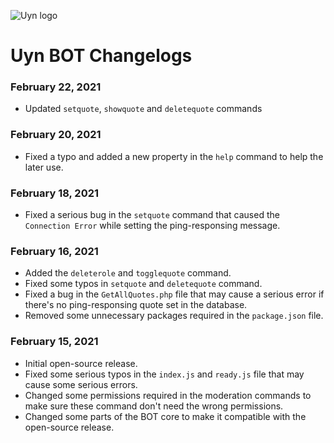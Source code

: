 ![Uyn logo](https://i.imgur.com/1UHPT0e.png)

# Uyn BOT Changelogs

### February 22, 2021
* Updated `setquote`, `showquote` and `deletequote` commands

### February 20, 2021

* Fixed a typo and added a new property in the `help` command to help the later use.

### February 18, 2021

* Fixed a serious bug in the `setquote` command that caused the `Connection Error` while setting the ping-responsing message.

### February 16, 2021

* Added the `deleterole` and `togglequote` command.
* Fixed some typos in `setquote` and `deletequote` command.
* Fixed a bug in the `GetAllQuotes.php` file that may cause a serious error if there's no ping-responsing quote set in the database.
* Removed some unnecessary packages required in the `package.json` file.

### February 15, 2021

* Initial open-source release.
* Fixed some serious typos in the `index.js` and `ready.js` file that may cause some serious errors.
* Changed some permissions required in the moderation commands to make sure these command don't need the wrong permissions.
* Changed some parts of the BOT core to make it compatible with the open-source release.